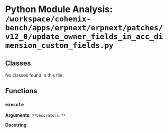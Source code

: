 # Python Module Analysis: `/workspace/cohenix-bench/apps/erpnext/erpnext/patches/v12_0/update_owner_fields_in_acc_dimension_custom_fields.py`

## Classes

No classes found in this file.


## Functions

### `execute`
**Arguments:** ``
**Decorators:** ``

**Docstring:**
```

```


